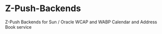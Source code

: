 Z-Push-Backends
===============

Z-Push Backends for Sun / Oracle WCAP and WABP Calendar and Address Book service
